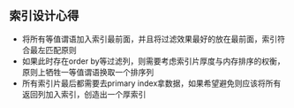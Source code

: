 ## 索引设计心得
- 将所有等值谓语加入索引最前面，并且将过滤效果最好的放在最前面，索引符合最左匹配原则
- 如果此时存在order by等过滤列，则需要考虑索引片厚度与内存排序的权衡，原则上牺牲一等值谓语换取一个排序列
- 所有索引片最后都需要去primary index拿数据，如果希望避免则应该将所有返回列加入索引，创造出一个厚索引
